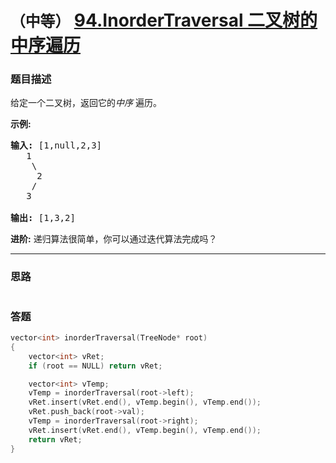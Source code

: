 # `（中等）`  [94.InorderTraversal 二叉树的中序遍历](https://leetcode-cn.com/problems/binary-tree-inorder-traversal/)

### 题目描述
<p>给定一个二叉树，返回它的<em>中序&nbsp;</em>遍历。</p>

<p><strong>示例:</strong></p>

<pre><strong>输入:</strong> [1,null,2,3]
   1
    \
     2
    /
   3

<strong>输出:</strong> [1,3,2]</pre>

<p><strong>进阶:</strong>&nbsp;递归算法很简单，你可以通过迭代算法完成吗？</p>




---
### 思路
``` 
```


### 答题
``` C++
vector<int> inorderTraversal(TreeNode* root)
{
	vector<int> vRet;
	if (root == NULL) return vRet;

	vector<int> vTemp;
	vTemp = inorderTraversal(root->left);
	vRet.insert(vRet.end(), vTemp.begin(), vTemp.end());
	vRet.push_back(root->val);
	vTemp = inorderTraversal(root->right);
	vRet.insert(vRet.end(), vTemp.begin(), vTemp.end());
	return vRet;
}
``` 